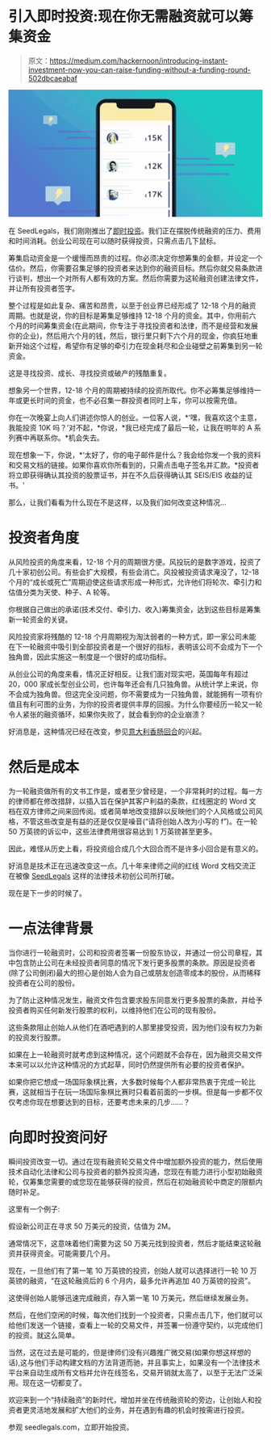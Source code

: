 # 引入即时投资:现在你无需融资就可以筹集资金

> 原文：<https://medium.com/hackernoon/introducing-instant-investment-now-you-can-raise-funding-without-a-funding-round-502dbcaeabaf>

![](img/de5bab4f8871fd50092c6012ff442b12.png)

在 SeedLegals，我们刚刚推出了[即时投资](https://seedlegals.com/instant-investment)。我们正在摆脱传统融资的压力、费用和时间消耗。创业公司现在可以随时获得投资，只需点击几下鼠标。

筹集启动资金是一个缓慢而昂贵的过程。你必须决定你想筹集的金额，并设定一个估价。然后，你需要召集足够的投资者来达到你的融资目标。然后你就交易条款进行谈判，想出一个对所有人都有效的方案。然后你需要为这轮融资创建法律文件，并让所有投资者签字。

整个过程是如此复杂、痛苦和昂贵，以至于创业界已经形成了 12-18 个月的融资周期。也就是说，你的目标是筹集足够维持 12-18 个月的资金。其中，你用前六个月的时间筹集资金(在此期间，你专注于寻找投资者和法律，而不是经营和发展你的企业)，然后用六个月的钱，然后，银行里只剩下六个月的现金，你疯狂地重新开始这个过程，希望你有足够的牵引力在现金耗尽和企业碰壁之前筹集到另一轮资金。

这是寻找投资、成长、寻找投资或破产的残酷重复。

想象另一个世界，12-18 个月的周期被持续的投资所取代。你不必筹集足够维持一年或更长时间的资金，也不必召集一群投资者同时上车，你可以按需充值。

你在一次晚宴上向人们讲述你惊人的创业。一位客人说，*‘嘿，我喜欢这个主意，我能投资 10K 吗？’对不起，*你说，*我已经完成了最后一轮，让我在明年的 A 系列赛中再联系你。*机会失去。

现在想象一下，你说，*‘太好了，你的电子邮件是什么？我会给你发一个我的资料和交易文档的链接。如果你喜欢你所看到的，只需点击电子签名并汇款。*投资者将立即获得确认其投资的股票证书，并在不久后获得确认其 SEIS/EIS 收益的证书。'

那么，让我们看看为什么现在不是这样，以及我们如何改变这种情况…

# **投资者角度**

从风险投资的角度来看，12-18 个月的周期很方便。风投玩的是数字游戏，投资了几十家初创公司。有些会扩大规模，有些会消亡。风投被投资请求淹没了，12-18 个月的“成长或死亡”周期迫使这些请求形成一种形式，允许他们将轮次、牵引力和估值分类为天使、种子、A 轮等。

你根据自己做出的承诺(技术交付、牵引力、收入)筹集资金，达到这些目标是筹集新一轮资金的关键。

风险投资家将残酷的 12-18 个月周期视为淘汰弱者的一种方式，即一家公司未能在下一轮融资中吸引到全部投资者是一个很好的指标，表明该公司不会成为下一个独角兽，因此实施这一制度是一个很好的成功指标。

从创业公司的角度来看，情况正好相反。让我们面对现实吧，英国每年有超过 20，000 家成长型创业公司，也许每年还会有几只独角兽。从统计学上来说，你不会成为独角兽。但这完全没问题，你不需要成为一只独角兽，就能拥有一项有价值且有利可图的业务，为你的投资者提供丰厚的回报。为什么你要经历一轮又一轮令人紧张的融资循环，如果你失败了，就会看到你的企业崩溃？

好消息是，这种情况已经在改变，参见[意大利香肠回合](https://seedlegals.com/blog/salami-startup-funding-round)的兴起。

# **然后是成本**

为一轮融资做所有的文书工作是，或者至少曾经是，一个非常耗时的过程。每一方的律师都在修改措辞，以插入旨在保护其客户利益的条款，红线圈定的 Word 文档在双方律师之间来回传阅。或者简单地改变措辞以反映他们的个人风格或公司风格，不管这些改变是有益的还是仅仅是噪音(“请将创始人改为小写的 f”)。在一轮 50 万英镑的诉讼中，这些法律费用很容易达到 1 万英镑甚至更多。

因此，难怪从历史上看，将投资组合成几个大回合而不是许多小回合是有意义的。

好消息是技术正在迅速改变这一点。几十年来律师之间的红线 Word 文档交流正在被像 [SeedLegals](https://seedlegals.com) 这样的法律技术初创公司所打破。

现在是下一步的时候了。

# **一点法律背景**

当你进行一轮融资时，公司和投资者签署一份股东协议，并通过一份公司章程，其中包含防止公司在未经投资者同意的情况下发行更多股票的条款。原因是投资者(除了公司倒闭)最大的担心是创始人会为自己或朋友创造零成本的股份，从而稀释投资者在公司的股份。

为了防止这种情况发生，融资文件包含要求股东同意发行更多股票的条款，并给予投资者购买任何新发行股票的权利，以维持他们在公司的现有股份。

这些条款阻止创始人从他们在酒吧遇到的人那里接受投资，因为他们没有权力为新的投资发行股票。

如果在上一轮融资时就考虑到这种情况，这个问题就不会存在，因为融资交易文件本来可以以允许这种情况的方式起草，同时仍然提供所有必要的投资者保护。

如果你把它想成一场国际象棋比赛，大多数时候每个人都非常热衷于完成一轮比赛，这就相当于在玩一场国际象棋比赛时只看着前面的一步棋。但是每一步都不仅仅考虑你现在想要达到的目标，还要考虑未来的几步……？

# **向即时投资问好**

瞬间投资改变一切。通过在现有融资轮交易文件中增加额外投资的能力，然后使用技术自动化法律和公司与投资者的额外投资沟通，您现在有能力进行小型初始融资轮，仅筹集您需要的或您现在能够获得的投资，然后在初始融资轮中商定的限额内随时补足。

这里有一个例子:

假设新公司正在寻求 50 万美元的投资，估值为 2M。

通常情况下，这意味着他们需要为这 50 万美元找到投资者，然后才能结束这轮融资并获得资金。可能需要几个月。

现在，一旦他们有了第一笔 10 万英镑的投资，创始人就可以选择进行一轮 10 万英镑的融资，“在这轮融资后的 6 个月内，最多允许再追加 40 万英镑的投资”。

这使得创始人能够迅速完成融资，存入第一笔 10 万美元，然后继续发展业务。

然后，在他们空闲的时候，每次他们找到一个投资者，只需点击几下，他们就可以给他们发送一个链接，查看上一轮的交易文件，并签署一份遵守契约，以完成他们的投资。就这么简单。

当然，这在过去是可能的，但是律师们没有兴趣推广微交易(如果你想这样想的话),这与他们手动构建文档的方法背道而驰，并且事实上，如果没有一个法律技术平台来自动生成所有文档并允许在线签名，交易开销就太高了，以至于无法广泛采用。现在这一切都变了。

欢迎来到一个“持续融资”的新时代，增加并坐在传统融资轮的旁边，让创始人和投资者更灵活地发展和扩大他们的业务，并在遇到有趣的机会时按需进行投资。

参观 seedlegals.com，立即开始投资。